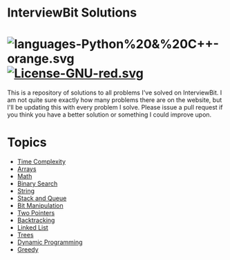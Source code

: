 <p align="center">
<!-- <img src="img/ib-logo-square.png" alt="ib-logo-square.png"> -->
</p>

# InterviewBit Solutions


![languages-Python%20&%20C++-orange.svg](https://img.shields.io/badge/languages-Python%20&%20C++-orange.svg) [![License-GNU-red.svg](https://img.shields.io/badge/License-GNU-red.svg)](https://img.shields.io/badge/License-GNU-red.svg)
=======

This is a repository of solutions to all problems I've solved on InterviewBit. I am not quite sure exactly how many problems there are on the website, but I'll be updating this with every problem I solve. Please issue a pull request if you think you have a better solution or something I could improve upon.

# Topics

*   [Time Complexity](#)
*   [Arrays](https://github.com/rahulcode22/Data-structures/tree/master/Arrays)
*   [Math](https://github.com/rahulcode22/Data-structures/tree/master/Math)
*   [Binary Search](https://github.com/rahulcode22/Data-structures/tree/master/Binary-Search)
*   [String](https://github.com/rahulcode22/Data-structures/tree/master/String)
*   [Stack and Queue](#)
*   [Bit Manipulation](https://github.com/rahulcode22/Data-structures/tree/master/Bit-Manipulation)
*   [Two Pointers](https://github.com/rahulcode22/Data-structures/tree/master/Two-Pointers)
*   [Backtracking](https://github.com/rahulcode22/Data-structures/tree/master/Backtracking)
*   [Linked List](https://github.com/rahulcode22/Data-structures/tree/master/Linked-List)
*   [Trees](https://github.com/rahulcode22/Data-structures/tree/master/Trees)
*   [Dynamic Programming](https://github.com/rahulcode22/Data-structures/tree/master/Dynamic-Programming)
*   [Greedy](https://github.com/rahulcode22/Data-structures/tree/master/Greedy)
